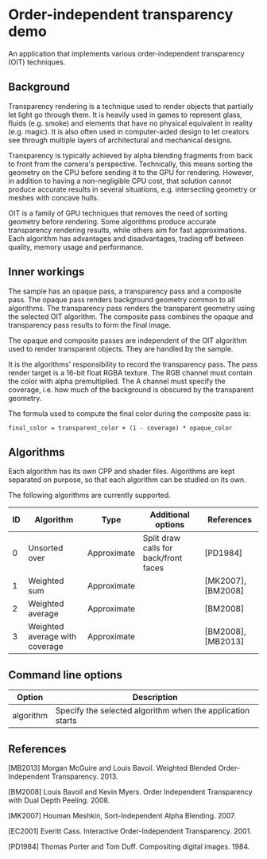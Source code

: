 # Order-independent transparency demo

An application that implements various order-independent transparency (OIT) techniques.

## Background

Transparency rendering is a technique used to render objects that partially let light go through them.
It is heavily used in games to represent glass, fluids (e.g. smoke) and elements that have no physical equivalent in reality (e.g. magic).
It is also often used in computer-aided design to let creators see through multiple layers of architectural and mechanical designs.

Transparency is typically achieved by alpha blending fragments from back to front from the camera's perspective.
Technically, this means sorting the geometry on the CPU before sending it to the GPU for rendering.
However, in addition to having a non-negligible CPU cost, that solution cannot produce accurate results in several situations, e.g. intersecting geometry or meshes with concave hulls.

OIT is a family of GPU techniques that removes the need of sorting geometry before rendering.
Some algorithms produce accurate transparency rendering results, while others aim for fast approximations.
Each algorithm has advantages and disadvantages, trading off between quality, memory usage and performance.

## Inner workings

The sample has an opaque pass, a transparency pass and a composite pass.
The opaque pass renders background geometry common to all algorithms.
The transparency pass renders the transparent geometry using the selected OIT algorithm.
The composite pass combines the opaque and transparency pass results to form the final image.

The opaque and composite passes are independent of the OIT algorithm used to render transparent objects.
They are handled by the sample.

It is the algorithms' responsibility to record the transparency pass.
The pass render target is a 16-bit float RGBA texture.
The RGB channel must contain the color with alpha premultiplied.
The A channel must specify the coverage, i.e. how much of the background is obscured by the transparent geometry.

The formula used to compute the final color during the composite pass is:

    final_color = transparent_color + (1 - coverage) * opaque_color

## Algorithms

Each algorithm has its own CPP and shader files.
Algorithms are kept separated on purpose, so that each algorithm can be studied on its own.

The following algorithms are currently supported.

| ID    |Algorithm                           | Type              | Additional options      | References
| ---   | ---                                | ---               | ---                     | ---
| 0     |Unsorted over                       | Approximate       | Split draw calls for back/front faces | [PD1984]
| 1     |Weighted sum                        | Approximate       | | [MK2007], [BM2008]
| 2     |Weighted average                    | Approximate       | | [BM2008]
| 3     |Weighted average with coverage      | Approximate       | | [BM2008], [MB2013]

## Command line options

| Option                | Description
| ---                   | ---
| algorithm <ID>        | Specify the selected algorithm when the application starts

## References

[MB2013] Morgan McGuire and Louis Bavoil. Weighted Blended Order-Independent Transparency. 2013.

[BM2008] Louis Bavoil and Kevin Myers. Order Independent Transparency with Dual Depth Peeling. 2008.

[MK2007] Houman Meshkin, Sort-Independent Alpha Blending. 2007.

[EC2001] Everitt Cass. Interactive Order-Independent Transparency. 2001.

[PD1984] Thomas Porter and Tom Duff. Compositing digital images. 1984.

